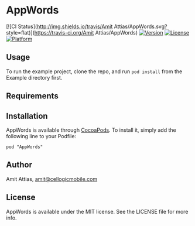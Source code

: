 # AppWords

[![CI Status](http://img.shields.io/travis/Amit Attias/AppWords.svg?style=flat)](https://travis-ci.org/Amit Attias/AppWords)
[![Version](https://img.shields.io/cocoapods/v/AppWords.svg?style=flat)](http://cocoadocs.org/docsets/AppWords)
[![License](https://img.shields.io/cocoapods/l/AppWords.svg?style=flat)](http://cocoadocs.org/docsets/AppWords)
[![Platform](https://img.shields.io/cocoapods/p/AppWords.svg?style=flat)](http://cocoadocs.org/docsets/AppWords)

## Usage

To run the example project, clone the repo, and run `pod install` from the Example directory first.

## Requirements

## Installation

AppWords is available through [CocoaPods](http://cocoapods.org). To install
it, simply add the following line to your Podfile:

    pod "AppWords"

## Author

Amit Attias, amit@cellogicmobile.com

## License

AppWords is available under the MIT license. See the LICENSE file for more info.


